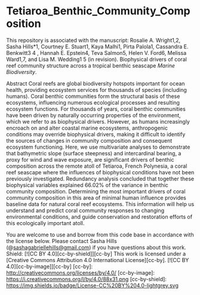# Tetiaroa_Benthic_Community_Composition
This repository is associated with the manuscript:
Rosalie A. Wright1,2, Sasha Hills*1, Courtney E. Stuart1, Kaya Malhi1, Pirta Palola1, Cassandra E. Benkwitt3 4 , Hannah E. Epstein4, Teva Salmon5, Helen V. Ford6, Melissa Ward1,7, and Lisa M. Wedding1 5 (in revision). Biophysical drivers of coral reef community structure across a tropical benthic seascape *Marine Biodiversity*.

Abstract
Coral reefs are global biodiversity hotspots important for ocean health, providing ecosystem services 
for thousands of species (including humans). Coral benthic communities form the structural basis of these 
ecosystems, influencing numerous ecological processes and resulting ecosystem functions. For thousands of 
years, coral benthic communities have been driven by naturally occurring properties of the environment, 
which we refer to as biophysical drivers. However, as humans increasingly encroach on and alter coastal 
marine ecosystems, anthropogenic conditions may override biophysical drivers, making it difficult to identify 
the sources of changes in community composition and consequent ecosystem functioning. Here, we use 
multivariate analyses to demonstrate that bathymetric slope (surface steepness) and intercardinal bearing, a 
proxy for wind and wave exposure, are significant drivers of benthic composition across the remote atoll of 
Tetiaroa, French Polynesia, a coral reef seascape where the influences of biophysical conditions have not been 
previously investigated. Redundancy analysis concluded that together these biophysical variables explained 
66.02% of the variance in benthic community composition. Determining the most important drivers of coral 
community composition in this area of minimal human influence provides baseline data for natural coral reef 
ecosystems. This information will help us understand and predict coral community responses to changing 
environmental conditions, and guide conservation and restoration efforts of this ecologically important atoll. 

You are welcome to use and borrow from this code base in accordance with the license below. Please contact Sasha Hills (@sashagabriellehills@gmail.com) if you have questions about this work.
Shield: [![CC BY 4.0][cc-by-shield]][cc-by]
This work is licensed under a
[Creative Commons Attribution 4.0 International License][cc-by].
[![CC BY 4.0][cc-by-image]][cc-by]
[cc-by]: http://creativecommons.org/licenses/by/4.0/
[cc-by-image]: https://i.creativecommons.org/l/by/4.0/88x31.png
[cc-by-shield]: https://img.shields.io/badge/License-CC%20BY%204.0-lightgrey.svg
